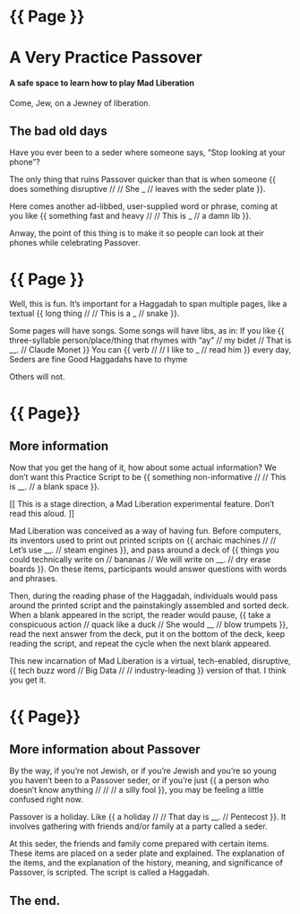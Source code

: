 ﻿# {{ Page }}
# A Very Practice Passover
#### A safe space to learn how to play Mad Liberation
Come, Jew, on a Jewney of liberation.


## The bad old days
Have you ever been to a seder where someone says, “Stop looking at your phone”?


The only thing that ruins Passover quicker than that is when someone {{ does something disruptive //  // She _ // leaves with the seder plate }}.


Here comes another ad-libbed, user-supplied word or phrase, coming at you like {{ something fast and heavy // // This is _ // a damn lib }}.


Anway, the point of this thing is to make it so people can look at their phones while celebrating Passover.
# {{ Page }}
Well, this is fun. It’s important for a Haggadah to span multiple pages, like a textual {{ long thing // // This is a _ // snake }}.


Some pages will have songs. Some songs will have libs, as in:
    If you like
    {{ three-syllable person/place/thing that rhymes with “ay” // my bidet // That is __. // Claude Monet }}
    You can {{ verb // // I like to _ // read him }} every day,
    Seders are fine
    Good Haggadahs have to rhyme


Others will not.
# {{ Page}} 
## More information
Now that you get the hang of it, how about some actual information? We don’t want this Practice Script to be {{ something non-informative // // This is __. // a blank space }}.


[[ This is a stage direction, a Mad Liberation experimental feature. Don’t read this aloud. ]]


Mad Liberation was conceived as a way of having fun. Before computers, its inventors used to print out printed scripts on {{ archaic machines //  // Let’s use __. // steam engines }}, and pass around a deck of {{ things you could technically write on // bananas // We will write on __. // dry erase boards  }}. On these items, participants would answer questions with words and phrases.


Then, during the reading phase of the Haggadah, individuals would pass around the printed script and the painstakingly assembled and sorted deck. When a blank appeared in the script, the reader would pause, {{ take a conspicuous action // quack like a duck // She would __ // blow trumpets }}, read the next answer from the deck, put it on the bottom of the deck, keep reading the script, and repeat the cycle when the next blank appeared.


This new incarnation of Mad Liberation is a virtual, tech-enabled, disruptive, {{ tech buzz word //  Big Data //  // industry-leading }} version of that. I think you get it.
# {{ Page}}
## More information about Passover
By the way, if you’re not Jewish, or if you’re Jewish and you’re so young you haven’t been to a Passover seder, or if you’re just {{ a person who doesn’t know anything // // // a silly fool }}, you may be feeling a little confused right now.


Passover is a holiday. Like {{ a holiday // // That day is __. // Pentecost }}. It involves gathering with friends and/or family at a party called a seder.


At this seder, the friends and family come prepared with certain items. These items are placed on a seder plate and explained. The explanation of the items, and the explanation of the history, meaning, and significance of Passover, is scripted. The script is called a Haggadah.


## The end.